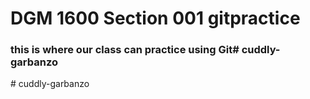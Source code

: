 # DGM 1600 Section 001 gitpractice
### this is where our class can practice using Git#   c u d d l y - g a r b a n z o  
 #   c u d d l y - g a r b a n z o  
 